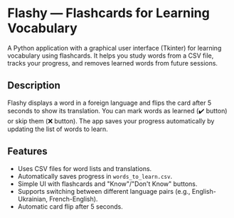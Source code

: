 # Flashy — Flashcards for Learning Vocabulary

A Python application with a graphical user interface (Tkinter) for learning vocabulary using flashcards. 
It helps you study words from a CSV file, tracks your progress, and removes learned words 
from future sessions.

## Description

Flashy displays a word in a foreign language and flips the card after 5 seconds to show its translation. 
You can mark words as learned (✔️ button) or skip them (❌ button). 
The app saves your progress automatically by updating the list of words to learn.

## Features

- Uses CSV files for word lists and translations.
- Automatically saves progress in `words_to_learn.csv`.
- Simple UI with flashcards and "Know"/"Don't Know" buttons.
- Supports switching between different language pairs (e.g., English-Ukrainian, French-English).
- Automatic card flip after 5 seconds.
